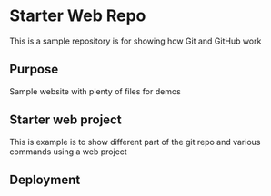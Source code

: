 # Starter Web Repo

This is a sample repository is for showing how Git and GitHub work

## Purpose

Sample website with plenty of files for demos

##  Starter web project

This is example is to show different part of the git repo and various commands using a web project

## Deployment

